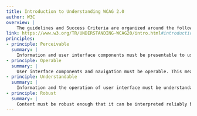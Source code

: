 ```yaml
---
title: Introduction to Understanding WCAG 2.0
author: W3C
overview: |
    The guidelines and Success Criteria are organized around the following four principles, which lay the foundation necessary for anyone to access and use Web content. Anyone who wants to use the Web must have content that is:
link: https://www.w3.org/TR/UNDERSTANDING-WCAG20/intro.html#introduction-fourprincs-head
principles:
- principle: Perceivable
  summary: |
    Information and user interface components must be presentable to users in ways they can perceive. This means that users must be able to perceive the information being presented (it can't be invisible to all of their senses)
- principle: Operable
  summary: |
    User interface components and navigation must be operable. This means that users must be able to operate the interface (the interface cannot require interaction that a user cannot perform)
- principle: Understandable
  summary: |
    Information and the operation of user interface must be understandable. This means that users must be able to understand the information as well as the operation of the user interface (the content or operation cannot be beyond their understanding)
- principle: Robust
  summary: |
    Content must be robust enough that it can be interpreted reliably by a wide variety of user agents, including assistive technologies. This means that users must be able to access the content as technologies advance (as technologies and user agents evolve, the content should remain accessible)
---
```

